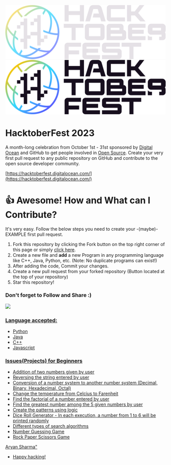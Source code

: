 ![HacktoberFest 2022](./assets/logo-light.png#gh-dark-mode-only)
![HacktoberFest 2022](./assets/logo-dark.png#gh-light-mode-only)

# HacktoberFest 2023

A month-long celebration from October 1st - 31st sponsored by [Digital Ocean](https://hacktoberfest.digitalocean.com/) and GitHub to get people involved in [Open Source](https://github.com/open-source). Create your very first pull request to any public repository on GitHub and contribute to the open source developer community.

[https://hacktoberfest.digitalocean.com/](https://hacktoberfest.digitalocean.com/)

# 👍 Awesome! How and What can I Contribute? 
It's very easy. Follow the below steps you need to create your -(maybe)- EXAMPLE first pull request.
1. Fork this repository by clicking the Fork button on the top right corner of this page or simply [click here](https://github.com/battlestar004/Tkinter).
2. Create a new file and **add** a new Program in any programming language like C++, Java, Python, etc. (Note: No duplicate programs can exist!)
4. After adding the code, Commit your changes.
5. Create a new pull request from your forked repository (Button located at the top of your repository)
8. Star this repository!

### Don't forget to Follow and Share :)
<a href="https://github.com/battlestar004" aria-label="Follow Me on GitHub"><img src="https://img.shields.io/badge/Follow me-green?style=for-the-badge&logo=github"/>
<br>


### Language accepted:
- Python
- Java
- C++
- Javascript


### Issues(Projects) for Beginners

- Addition of two numbers given by user
- Reversing the string entered by user
- Conversion of a number system to another number system (Decimal, Binary, Hexadecimal, Octal)
- Change the temperature from Celcius to Farenheit
- Find the factorial of a number entered by user
- Find the greatest number among the 5 given numbers by user
- Create the patterns using logic
- Dice Roll Generator - In each execution, a number from 1 to 6 will be printed randomly
- Different types of search algorithms
- Number Guessing Game
- Rock Paper Scissors Game



Aryan Sharma"

- Happy hacking!
